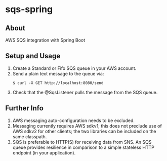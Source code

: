 # sqs-spring

## About
AWS SQS integration with Spring Boot

## Setup and Usage
1.  Create a Standard or Fifo SQS queue in your AWS account. 
2.  Send a plain text message to the queue via: 
    ```
    $ curl -X GET http://localhost:8080/send
    ```
3.  Check that the @SqsListener pulls the message from the SQS queue.

## Further Info
1.  AWS messaging auto-configuration needs to be excluded.
2.  Messaging currently requires AWS sdkv1; this does not preclude use of AWS sdkv2 for other clients; the two libraries can be included on the same classpath.
3.  SQS is preferable to HTTP(S) for receiving data from SNS. An SQS queue provides resilience in comparison to a simple stateless HTTP endpoint (in your application).
 


